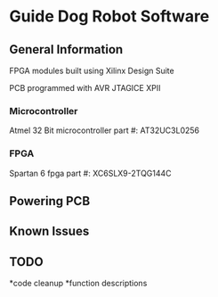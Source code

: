 # Guide Dog Robot Software

## General Information
FPGA modules built using Xilinx Design Suite

PCB programmed with AVR JTAGICE XPII

### Microcontroller
Atmel 32 Bit microcontroller part #: AT32UC3L0256

### FPGA
Spartan 6 fpga part #: XC6SLX9-2TQG144C

## Powering PCB


## Known Issues

## TODO
*code cleanup
*function descriptions